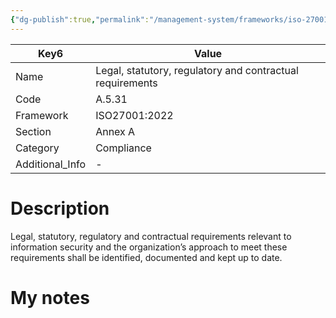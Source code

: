 ```yaml
---
{"dg-publish":true,"permalink":"/management-system/frameworks/iso-27001-2022/iso-27001-2022-a-5-31/","tags":["requirement"],"noteIcon":"1"}
---
```



<div><table class="dataview table-view-table"><thead class="table-view-thead"><tr class="table-view-tr-header"><th class="table-view-th"><span>Key</span><span class="dataview small-text">6</span></th><th class="table-view-th"><span>Value</span></th></tr></thead><tbody class="table-view-tbody"><tr><td><span>Name</span></td><td><span>Legal, statutory, regulatory and contractual requirements</span></td></tr><tr><td><span>Code</span></td><td><span>A.5.31</span></td></tr><tr><td><span>Framework</span></td><td><span>ISO27001:2022</span></td></tr><tr><td><span>Section</span></td><td><span>Annex A</span></td></tr><tr><td><span>Category</span></td><td><span>Compliance</span></td></tr><tr><td><span>Additional_Info</span></td><td><span>-</span></td></tr></tbody></table></div>

# Description

Legal, statutory, regulatory and contractual requirements relevant to information security and the organization’s approach to meet these requirements shall be identified, documented and kept up to date.

# My notes
